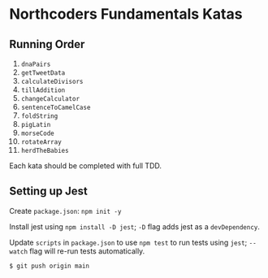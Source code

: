 # Northcoders Fundamentals Katas

## Running Order

1. `dnaPairs`
2. `getTweetData` 
3. `calculateDivisors` 
4. `tillAddition` 
5. `changeCalculator` 
6. `sentenceToCamelCase` 
7. `foldString` 
8.  `pigLatin`
9.  `morseCode` 
10. `rotateArray` 
11. `herdTheBabies` 

Each kata should be completed with full TDD.

## Setting up Jest

Create `package.json`: `npm init -y`

Install jest using `npm install -D jest`; `-D` flag adds jest as a `devDependency`.

Update `scripts` in `package.json` to use `npm test` to run tests using `jest`; `--watch` flag will re-run tests automatically.

```
$ git push origin main
```
